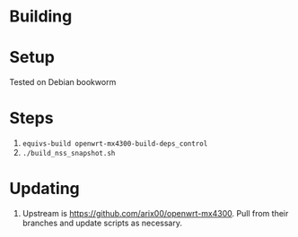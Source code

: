 # Building

# Setup

Tested on Debian bookworm

# Steps

1. `equivs-build openwrt-mx4300-build-deps_control`
2. `./build_nss_snapshot.sh`

# Updating

1. Upstream is https://github.com/arix00/openwrt-mx4300. Pull from their branches and update scripts as necessary.
